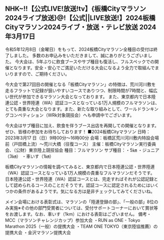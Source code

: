 <h2>NHK~!!【公式LIVE!放送!tv】{板橋Cityマラソン2024ライブ放送}@!【公式||LIVE放送!】2024板橋Cityマラソン2024ライブ・放送・テレビ放送 2024年3月17日</h2>

令和5年12月8日（金曜日）をもって、2024板橋Cityマラソン全種目の受付は終了しました。
多数のお申込みをいただきまして、誠にありがとうございました。
今大会は、5年ぶりに飲食ブースやサブ種目も復活し、フルスペックでの開催となります。安全・安心でご満足いただける大会になるよう全力で取組んでまいりますので、ご期待ください。

今大会で第27回目の開催となる「板橋Cityマラソン」の特徴は、荒川河川敷を走るフラットで記録が狙いやすいコースでありつつ、制限時間が7時間と、幅広い世代が参加できるマラソン大会となっております。
また、東京都内で日本陸連公認・世界陸連（WA）認証コースとなっている1万人規模のフルマラソンは、とても貴重な大会となります。また、新たな取り組みとして、ワールドランキングコンペティション（WRk対象競技会）へも申請中でございます。

今大会はサブ種目に加え、飲食を伴うブース出店を再開しての開催となります。ぜひ、皆様の参加をお待ちしております！
■2024板橋Cityマラソン
日時：2023年3月17 日（日）9時00分～16時00分
会場：板橋区荒川河川敷内特設会場前（戸田橋上流）～荒川大橋（往復コース）
主催：板橋Cityマラソン実行委員会、（公財）東京陸上競技協会
種目：フルマラソン
サブ種目：・5㎞
・ジュニア（3㎞）
・車いす（1㎞）

板橋Cityマラソンの情報を調べてみると、東京都内で日本陸連公認・世界陸連（WA）認証コースとなっている1万人規模の貴重なフルマラソンだそうです。
日本陸連公認・世界陸連（WA）認証コースとは、完走すればそれが公認記録として認められるコースのことだそうです。認証コースに認定されるためにはいくつかの条件があるようです。気になる方は是非チェックしてみてくださいね。

メイン会場における表彰式は、マラソンの「陸連登録の部」、「一般の部」8位のみ実施※その他の部門受賞者については、受付サポートコーナーにおいて賞状等をお渡します。なお、車いす（1km）における表彰はございません。
備考・MCC（マラソンチャレンジカップ）参加大会 ・RUN as ONE - Tokyo Marathon 2025（一般）の提携大会 ・TEAM ONE TOKYO（東京陸協推薦）の提携大会 ・金沢マラソン提携大会
